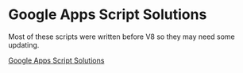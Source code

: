 # Google Apps Script Solutions

Most of these scripts were written before V8 so they may need some updating.

[Google Apps Script Solutions](https://sites.google.com/view/googlappsscript/so-utilities/csv-utility)

